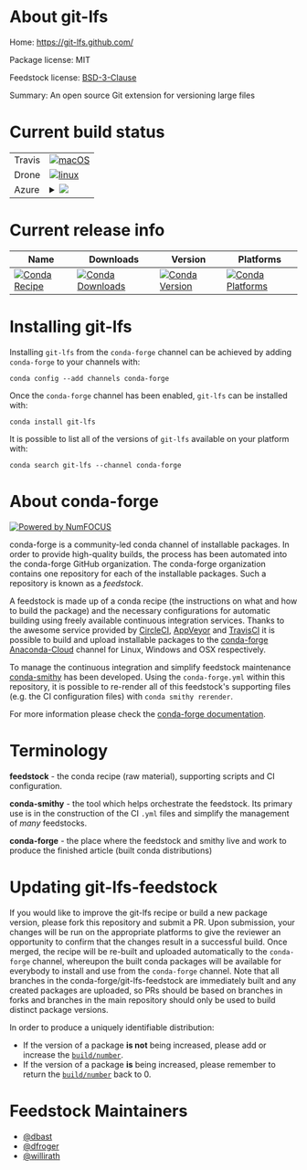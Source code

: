 About git-lfs
=============

Home: https://git-lfs.github.com/

Package license: MIT

Feedstock license: [BSD-3-Clause](https://github.com/conda-forge/git-lfs-feedstock/blob/master/LICENSE.txt)

Summary: An open source Git extension for versioning large files

Current build status
====================


<table><tr>
    <td>Travis</td>
    <td>
      <a href="https://travis-ci.com/conda-forge/git-lfs-feedstock">
        <img alt="macOS" src="https://img.shields.io/travis/com/conda-forge/git-lfs-feedstock/master.svg?label=macOS">
      </a>
    </td>
  </tr><tr>
    <td>Drone</td>
    <td>
      <a href="https://cloud.drone.io/conda-forge/git-lfs-feedstock">
        <img alt="linux" src="https://img.shields.io/drone/build/conda-forge/git-lfs-feedstock/master.svg?label=Linux">
      </a>
    </td>
  </tr>
    
  <tr>
    <td>Azure</td>
    <td>
      <details>
        <summary>
          <a href="https://dev.azure.com/conda-forge/feedstock-builds/_build/latest?definitionId=4530&branchName=master">
            <img src="https://dev.azure.com/conda-forge/feedstock-builds/_apis/build/status/git-lfs-feedstock?branchName=master">
          </a>
        </summary>
        <table>
          <thead><tr><th>Variant</th><th>Status</th></tr></thead>
          <tbody><tr>
              <td>linux_64</td>
              <td>
                <a href="https://dev.azure.com/conda-forge/feedstock-builds/_build/latest?definitionId=4530&branchName=master">
                  <img src="https://dev.azure.com/conda-forge/feedstock-builds/_apis/build/status/git-lfs-feedstock?branchName=master&jobName=linux&configuration=linux_64_" alt="variant">
                </a>
              </td>
            </tr><tr>
              <td>linux_aarch64</td>
              <td>
                <a href="https://dev.azure.com/conda-forge/feedstock-builds/_build/latest?definitionId=4530&branchName=master">
                  <img src="https://dev.azure.com/conda-forge/feedstock-builds/_apis/build/status/git-lfs-feedstock?branchName=master&jobName=linux&configuration=linux_aarch64_" alt="variant">
                </a>
              </td>
            </tr><tr>
              <td>linux_ppc64le</td>
              <td>
                <a href="https://dev.azure.com/conda-forge/feedstock-builds/_build/latest?definitionId=4530&branchName=master">
                  <img src="https://dev.azure.com/conda-forge/feedstock-builds/_apis/build/status/git-lfs-feedstock?branchName=master&jobName=linux&configuration=linux_ppc64le_" alt="variant">
                </a>
              </td>
            </tr><tr>
              <td>osx_64</td>
              <td>
                <a href="https://dev.azure.com/conda-forge/feedstock-builds/_build/latest?definitionId=4530&branchName=master">
                  <img src="https://dev.azure.com/conda-forge/feedstock-builds/_apis/build/status/git-lfs-feedstock?branchName=master&jobName=osx&configuration=osx_64_" alt="variant">
                </a>
              </td>
            </tr><tr>
              <td>osx_arm64</td>
              <td>
                <a href="https://dev.azure.com/conda-forge/feedstock-builds/_build/latest?definitionId=4530&branchName=master">
                  <img src="https://dev.azure.com/conda-forge/feedstock-builds/_apis/build/status/git-lfs-feedstock?branchName=master&jobName=osx&configuration=osx_arm64_" alt="variant">
                </a>
              </td>
            </tr><tr>
              <td>win_64</td>
              <td>
                <a href="https://dev.azure.com/conda-forge/feedstock-builds/_build/latest?definitionId=4530&branchName=master">
                  <img src="https://dev.azure.com/conda-forge/feedstock-builds/_apis/build/status/git-lfs-feedstock?branchName=master&jobName=win&configuration=win_64_" alt="variant">
                </a>
              </td>
            </tr>
          </tbody>
        </table>
      </details>
    </td>
  </tr>
</table>

Current release info
====================

| Name | Downloads | Version | Platforms |
| --- | --- | --- | --- |
| [![Conda Recipe](https://img.shields.io/badge/recipe-git--lfs-green.svg)](https://anaconda.org/conda-forge/git-lfs) | [![Conda Downloads](https://img.shields.io/conda/dn/conda-forge/git-lfs.svg)](https://anaconda.org/conda-forge/git-lfs) | [![Conda Version](https://img.shields.io/conda/vn/conda-forge/git-lfs.svg)](https://anaconda.org/conda-forge/git-lfs) | [![Conda Platforms](https://img.shields.io/conda/pn/conda-forge/git-lfs.svg)](https://anaconda.org/conda-forge/git-lfs) |

Installing git-lfs
==================

Installing `git-lfs` from the `conda-forge` channel can be achieved by adding `conda-forge` to your channels with:

```
conda config --add channels conda-forge
```

Once the `conda-forge` channel has been enabled, `git-lfs` can be installed with:

```
conda install git-lfs
```

It is possible to list all of the versions of `git-lfs` available on your platform with:

```
conda search git-lfs --channel conda-forge
```


About conda-forge
=================

[![Powered by NumFOCUS](https://img.shields.io/badge/powered%20by-NumFOCUS-orange.svg?style=flat&colorA=E1523D&colorB=007D8A)](http://numfocus.org)

conda-forge is a community-led conda channel of installable packages.
In order to provide high-quality builds, the process has been automated into the
conda-forge GitHub organization. The conda-forge organization contains one repository
for each of the installable packages. Such a repository is known as a *feedstock*.

A feedstock is made up of a conda recipe (the instructions on what and how to build
the package) and the necessary configurations for automatic building using freely
available continuous integration services. Thanks to the awesome service provided by
[CircleCI](https://circleci.com/), [AppVeyor](https://www.appveyor.com/)
and [TravisCI](https://travis-ci.com/) it is possible to build and upload installable
packages to the [conda-forge](https://anaconda.org/conda-forge)
[Anaconda-Cloud](https://anaconda.org/) channel for Linux, Windows and OSX respectively.

To manage the continuous integration and simplify feedstock maintenance
[conda-smithy](https://github.com/conda-forge/conda-smithy) has been developed.
Using the ``conda-forge.yml`` within this repository, it is possible to re-render all of
this feedstock's supporting files (e.g. the CI configuration files) with ``conda smithy rerender``.

For more information please check the [conda-forge documentation](https://conda-forge.org/docs/).

Terminology
===========

**feedstock** - the conda recipe (raw material), supporting scripts and CI configuration.

**conda-smithy** - the tool which helps orchestrate the feedstock.
                   Its primary use is in the construction of the CI ``.yml`` files
                   and simplify the management of *many* feedstocks.

**conda-forge** - the place where the feedstock and smithy live and work to
                  produce the finished article (built conda distributions)


Updating git-lfs-feedstock
==========================

If you would like to improve the git-lfs recipe or build a new
package version, please fork this repository and submit a PR. Upon submission,
your changes will be run on the appropriate platforms to give the reviewer an
opportunity to confirm that the changes result in a successful build. Once
merged, the recipe will be re-built and uploaded automatically to the
`conda-forge` channel, whereupon the built conda packages will be available for
everybody to install and use from the `conda-forge` channel.
Note that all branches in the conda-forge/git-lfs-feedstock are
immediately built and any created packages are uploaded, so PRs should be based
on branches in forks and branches in the main repository should only be used to
build distinct package versions.

In order to produce a uniquely identifiable distribution:
 * If the version of a package **is not** being increased, please add or increase
   the [``build/number``](https://conda.io/docs/user-guide/tasks/build-packages/define-metadata.html#build-number-and-string).
 * If the version of a package **is** being increased, please remember to return
   the [``build/number``](https://conda.io/docs/user-guide/tasks/build-packages/define-metadata.html#build-number-and-string)
   back to 0.

Feedstock Maintainers
=====================

* [@dbast](https://github.com/dbast/)
* [@dfroger](https://github.com/dfroger/)
* [@willirath](https://github.com/willirath/)

